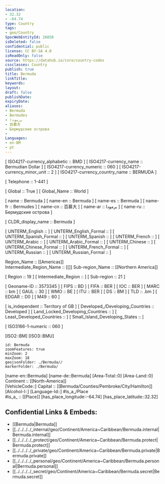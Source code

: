 ```yaml
---
location:
- 32.32
- -64.74
type: Country
tags:
- geo/Country
SpocWebEntityId: 26850
isDeleted: false
confidential: public
license: CC BY-SA 4.0
isReadOnly: false
source: https://datahub.io/core/country-codes
cssclasses: Country
publish: true
title: Bermuda
linkTitle: 
keywords: 
layout: 
draft: false
publishDate: 
expiryDate: 
aliases:
- Bermuda
- Bermudes
- برمودا
- 百慕大
- Бермудские острова
- 
Languages:
- en-BM
- pt
---
```



[	ISO4217-currency_alphabetic	 :: BMD ] 
[	ISO4217-currency_name	 :: Bermudian Dollar ] 
[	ISO4217-currency_numeric	 :: 060 ] 
[	ISO4217-currency_minor_unit	 :: 2 ] 
[	ISO4217-currency_country_name	 :: BERMUDA ] 

[	Telephone	 :: 1-441 ] 

[	Global	 :: True ] 
[	Global_Name	 :: World ] 

[	name	 :: Bermuda ] 
[	name-en	 :: Bermuda ] 
[	name-es	 :: Bermuda ] 
[	name-fr	 :: Bermudes ] 
[	name-cn	 :: 百慕大 ] 
[	name-ar	 :: برمودا ] 
[	name-ru	 :: Бермудские острова ] 

[	CLDR_display_name	 :: Bermuda ] 

[	UNTERM_English	 ::  ] 
[	UNTERM_English_Formal	 ::  ] 
[	UNTERM_Spanish_Formal	 ::  ] 
[	UNTERM_Spanish	 ::  ] 
[	UNTERM_French	 ::  ] 
[	UNTERM_Arabic	 ::  ] 
[	UNTERM_Arabic_Formal	 ::  ] 
[	UNTERM_Chinese	 ::  ] 
[	UNTERM_Chinese_Formal	 ::  ] 
[	UNTERM_French_Formal	 ::  ] 
[	UNTERM_Russian	 ::  ] 
[	UNTERM_Russian_Formal	 ::  ] 

Region_Name ::  [[Americas]]  
Intermediate_Region_Name ::  [[]] 
Sub-region_Name ::  [[Northern America]] 

[	Region	 :: 19 ] 
[	Intermediate_Region	 ::  ] 
[	Sub-region	 :: 21 ] 

[	Geoname-ID	 :: 3573345 ] 
[	FIPS	 :: BD ] 
[	FIFA	 :: BER ] 
[	IOC	 :: BER ] 
[	MARC	 :: bm ] 
[	GAUL	 :: 30 ] 
[	WMO	 :: BE ] 
[	ITU	 :: BER ] 
[	DS	 :: BM ] 
[	TLD	 :: .bm ] 
[	EDGAR	 :: D0 ] 
[	M49	 :: 60 ] 

[	is_independent	 :: Territory of GB ] 
[	Developed_/Developing_Countries	 :: Developed ] 
[	Land_Locked_Developing_Countries	 ::  ] 
[	Least_Developed_Countries	 ::  ] 
[	Small_Island_Developing_States	 ::  ] 

[	ISO3166-1-numeric	 :: 060 ] 

[ISO2::BM] 
[ISO3::BMU] 

```leaflet
id: Bermuda
zoomFeatures: true 
minZoom: 2 
maxZoom: 18
geojsonFolder: ./Bermuda//
markerFolder: ./Bermuda/
```

[name-en::Bermuda] 
[name-de::Bermuda] 
[Area-Total::0] 
[Area-Land::0] 
Continent :: [[North-America]]  
[VehicleCode::] 
Capital :: [[Bermuda/Counties/Pembroke/City/Hamilton]]  
[Alcohol-l::] 
[Language-Id::] 
#is_a_/Place  
#is_a_ :: [[Place]] 
[has_place_longitude::-64.74] 
[has_place_latitude::32.32] 



## Confidential Links & Embeds: 
- [[Bermuda|Bermuda]] 
- [[../../../../_internal/geo/Continent/America~Caribbean/Bermuda.internal|Bermuda.internal]] 
- [[../../../../_protect/geo/Continent/America~Caribbean/Bermuda.protect|Bermuda.protect]] 
- [[../../../../_private/geo/Continent/America~Caribbean/Bermuda.private|Bermuda.private]] 
- [[../../../../_personal/geo/Continent/America~Caribbean/Bermuda.personal|Bermuda.personal]] 
- [[../../../../_secret/geo/Continent/America~Caribbean/Bermuda.secret|Bermuda.secret]] 

